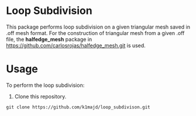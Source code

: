 # Loop Subdivision
This package performs loop subdivision on a given triangular mesh saved in .off mesh format.
For the construction of triangular mesh from a given .off file, the **halfedge_mesh** package in 
https://github.com/carlosrojas/halfedge_mesh.git is used. 

# Usage
To perform the loop subdivision: 
1. Clone this repository.
```
git clone https://github.com/k1majd/loop_subdivison.git
```
